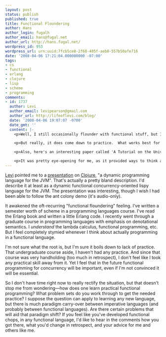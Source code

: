 ```yaml
---
layout: post
status: publish
published: true
title: Functional Floundering
author: Hans
author_login: fugalh
author_email: hans@fugal.net
author_url: http://hans.fugal.net/
wordpress_id: 953
wordpress_url: urn:uuid:7fcb5ce8-2f68-405f-aeb8-557b50afe716
date: '2008-04-06 17:21:04.000000000 -07:00'
tags:
- cs
- functional
- erlang
- clojure
- lisp
- scheme
- programming
comments:
- id: 1737
  author: Levi
  author_email: levipearson@gmail.com
  author_url: http://lifeoflevi.com/blog/
  date: '2008-04-06 19:07:07 -0700'
  date_gmt: ''
  content: |-
    <p>Well, I still occasionally flounder with functional stuff, but I think what helped me the most when I started was working through the early exercises in The Structure and Interpretation of Computer Programs and Essentials of Programming Languages.  The former is free online, and the latter was your textbook for the undergrad class you mentioned.</p>

    <p>But really, it does come down to practice.  What works best for me is reading good code in the style I want to follow, figuring out why it's written the way it is, and then trying to write my own code.  It's a time-consuming process, so I'm cutting a lot of corners in my current Haskell learning, but it works for me.</p>

    <p>Also, here's an interesting paper called 'A Tutorial on the Universality and Expressiveness of /fold/': <a href="http://www.cs.nott.ac.uk/~gmh/fold.pdf" rel="nofollow">http://www.cs.nott.ac.uk/~gmh/fold.pdf</a></p>

    <p>It was pretty eye-opening for me, as it provided ways to think about how things can be done recursively.</p>
---
```

<p><a href="http://lifeoflevi.com/blog/">Levi</a> pointed me to a <a href="http://clojure.sourceforge.net/news/concurrency_talk.html">presentation</a> on <a href="http://clojure.sourceforge.net/">Clojure</a>, "a dynamic programming language for the JVM". That's actually a pretty bland description. I'd describe it at least as a dynamic functional concurrency-oriented lispy language for the JVM. The presentation was interesting, though I wish I had been able to follow the ant colony demo (it's audio-only). </p>

<p>It awakened the oft-recurring "functional floundering" feeling. I've written a semester worth of scheme in a programming languages course. I've read the Erlang book and written a little Erlang code. I recently went through a graduate course in programming languages with emphasis on denotational semantics. I <em>understand</em> the lambda calculus, functional programming, etc. But I feel completely stymied whenever I think about actually programming in a functional language.</p>

<p>I'm not sure what the root is, but I'm sure it boils down to lack of practice. That undergraduate course aside, I haven't had any practice. And since that course was very handholding (too much in retrospect), I don't feel like I took any practical skill away from it. Yet I feel that in the future functional programming for concurrency will be important, even if I'm not convinced it will be essential.</p>

<p>So I don't have time right now to really rectify the situation, but that doesn't stop me from wondering—how does one learn practical functional programming? What problem sets do you work through to get the needed practice? I suppose the question can apply to learning any new language, but there is much paradigm carry-over between imperative languages (and probably between functional languages). Are there certain problems that will aid that paradigm shift? If you feel like you've developed functional chops, in any functional language, I'd like to hear in the comments how you got there, what you'd change in retrospect, and your advice for me and others like me.</p>
